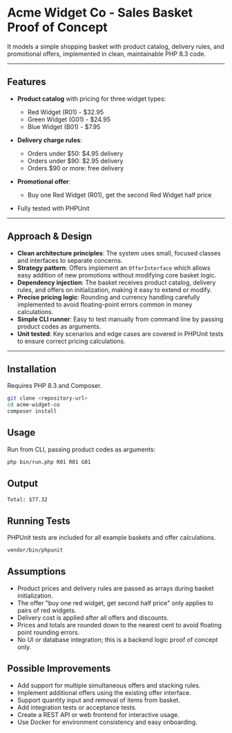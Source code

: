 # Acme Widget Co - Sales Basket Proof of Concept

It models a simple shopping basket with product catalog, delivery rules, and promotional offers, implemented in clean, maintainable PHP 8.3 code.

---

## Features

- **Product catalog** with pricing for three widget types:
  - Red Widget (R01) - $32.95
  - Green Widget (G01) - $24.95
  - Blue Widget (B01) - $7.95

- **Delivery charge rules**:
  - Orders under $50: $4.95 delivery
  - Orders under $90: $2.95 delivery
  - Orders $90 or more: free delivery

- **Promotional offer**:
  - Buy one Red Widget (R01), get the second Red Widget half price

- Fully tested with PHPUnit

---

## Approach & Design

- **Clean architecture principles**: The system uses small, focused classes and interfaces to separate concerns.
- **Strategy pattern**: Offers implement an `OfferInterface` which allows easy addition of new promotions without modifying core basket logic.
- **Dependency injection**: The basket receives product catalog, delivery rules, and offers on initialization, making it easy to extend or modify.
- **Precise pricing logic**: Rounding and currency handling carefully implemented to avoid floating-point errors common in money calculations.
- **Simple CLI runner**: Easy to test manually from command line by passing product codes as arguments.
- **Unit tested**: Key scenarios and edge cases are covered in PHPUnit tests to ensure correct pricing calculations.

---

## Installation

Requires PHP 8.3 and Composer.

```bash
git clone <repository-url>
cd acme-widget-co
composer install
```

## Usage

Run from CLI, passing product codes as arguments:

```bash
php bin/run.php R01 R01 G01
```

## Output

```bash
Total: $77.32
```


## Running Tests

PHPUnit tests are included for all example baskets and offer calculations.

```bash
vendor/bin/phpunit
```

## Assumptions

- Product prices and delivery rules are passed as arrays during basket initialization.
- The offer "buy one red widget, get second half price" only applies to pairs of red widgets.
- Delivery cost is applied after all offers and discounts.
- Prices and totals are rounded down to the nearest cent to avoid floating point rounding errors.
- No UI or database integration; this is a backend logic proof of concept only.

## Possible Improvements

- Add support for multiple simultaneous offers and stacking rules.
- Implement additional offers using the existing offer interface.
- Support quantity input and removal of items from basket.
- Add integration tests or acceptance tests.
- Create a REST API or web frontend for interactive usage.
- Use Docker for environment consistency and easy onboarding.


